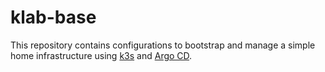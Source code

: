# klab-base

This repository contains configurations to bootstrap and manage a simple home infrastructure using [k3s](https://k3s.io/) and [Argo CD](https://argo-cd.readthedocs.io/en/stable/).
